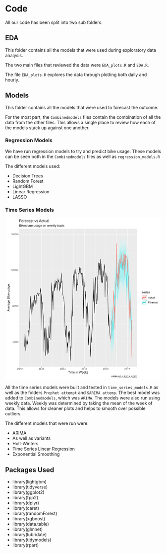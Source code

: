 # Code

All our code has been split into two sub folders.

## EDA

This folder contains all the models that were used during exploratory data analysis.

The two main files that reviewed the data were `EDA_plots.R` and `EDA.R`.

The file `EDA_plots.R` explores the data through plotting both daily and hourly.

## Models

This folder contains all the models that were used to forecast the outcome.

For the most part, the `Combinedmodels` files contain the combination of all the data from the other files. This allows a single place to review how each of the models stack up against one another.

### Regression Models

We have run regression models to try and predict bike usage. These models can be seen both in the `Combinedmodels` files as well as `regression_models.R`

The different models used: 

- Decision Trees 
- Random Forest 
- LightGBM 
- Linear Regression 
- LASSO

### Time Series Models

<p align="center">
  <img src="../Visualizations/arima.png" width=500"/>
</p>

All the time series models were built and tested in `time_series_models.R` as well as the folders `Prophet attempt` and `SARIMA attemp`. The best model was added to `Combinedmodels`, which was `ARIMA`. The models were also run using weekly data. Weekly was determined by taking the mean of the week of data. This allows for cleaner plots and helps to smooth over possible outliers.

The different models that were run were:

-   ARIMA
-   As well as variants
-   Holt-Winters
-   Time Series Linear Regression
-   Exponential Smoothing

## Packages Used

-   library(lightgbm)
-   library(tidyverse)
-   library(ggplot2)
-   library(fpp2)
-   library(dplyr)
-   library(caret)
-   library(randomForest)
-   library(xgboost)
-   library(data.table)
-   library(glmnet)
-   library(lubridate)
-   library(tidymodels)
-   library(rpart)
